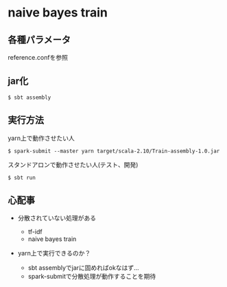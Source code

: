 # naive bayes train
## 各種パラメータ
reference.confを参照

## jar化
```
$ sbt assembly
```

## 実行方法
yarn上で動作させたい人
```
$ spark-submit --master yarn target/scala-2.10/Train-assembly-1.0.jar
```

スタンドアロンで動作させたい人(テスト、開発)
```
$ sbt run
```

## 心配事
- 分散されていない処理がある
  + tf-idf
  + naive bayes train

- yarn上で実行できるのか？
  + sbt assemblyでjarに固めればokなはず...
  + spark-submitで分散処理が動作することを期待

